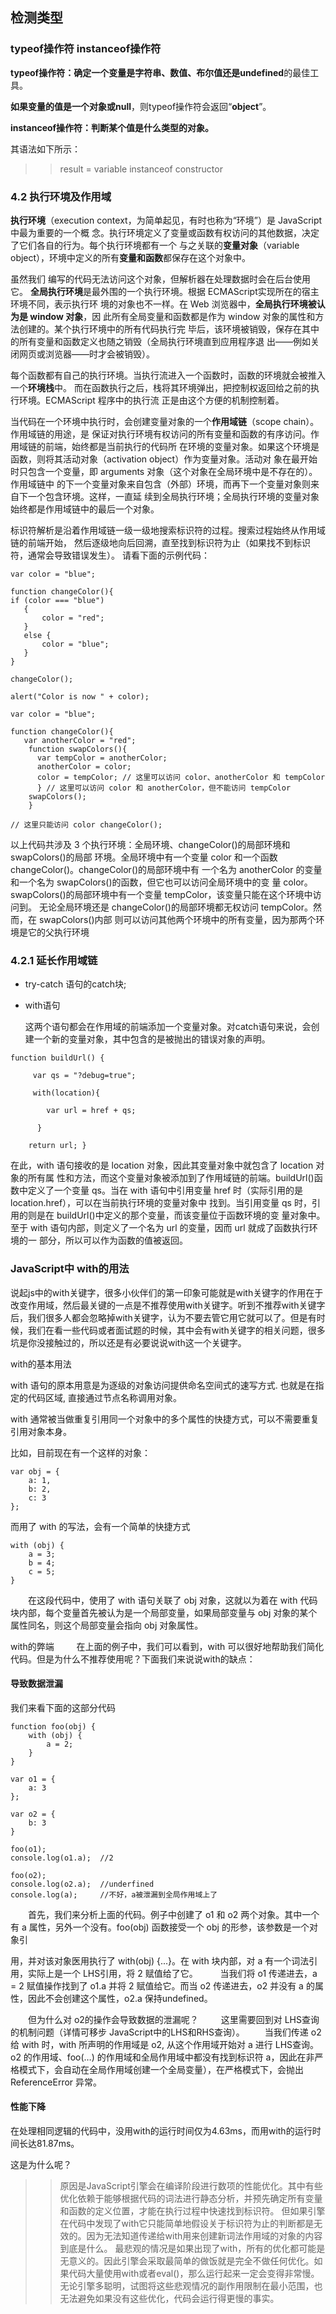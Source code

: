 ## 检测类型

### typeof操作符  instanceof操作符

**typeof操作符：确定一个变量是字符串、数值、布尔值还是undefined**的最佳工具。

**如果变量的值是一个对象或null**，则typeof操作符会返回“**object**”。

**instanceof操作符：判断某个值是什么类型的对象。**

其语法如下所示：
>>  result = variable instanceof constructor

### 4.2 执行环境及作用域 
**执行环境**（execution context，为简单起见，有时也称为“环境”）是 JavaScript中最为重要的一个概 念。执行环境定义了变量或函数有权访问的其他数据，决定了它们各自的行为。每个执行环境都有一个 与之关联的**变量对象**（variable object），环境中定义的所有**变量和函数**都保存在这个对象中。

虽然我们 编写的代码无法访问这个对象，但解析器在处理数据时会在后台使用它。 **全局执行环境**是最外围的一个执行环境。根据 ECMAScript实现所在的宿主环境不同，表示执行环 境的对象也不一样。在 Web 浏览器中，**全局执行环境被认为是 window 对象**，因 此所有全局变量和函数都是作为 window 对象的属性和方法创建的。某个执行环境中的所有代码执行完 毕后，该环境被销毁，保存在其中的所有变量和函数定义也随之销毁（全局执行环境直到应用程序退 出——例如关闭网页或浏览器——时才会被销毁）。 

每个函数都有自己的执行环境。当执行流进入一个函数时，函数的环境就会被推入一个**环境栈**中。 而在函数执行之后，栈将其环境弹出，把控制权返回给之前的执行环境。ECMAScript 程序中的执行流 正是由这个方便的机制控制着。 

当代码在一个环境中执行时，会创建变量对象的一个**作用域链**（scope chain）。作用域链的用途，是 保证对执行环境有权访问的所有变量和函数的有序访问。作用域链的前端，始终都是当前执行的代码所 在环境的变量对象。如果这个环境是函数，则将其活动对象（activation object）作为变量对象。活动对 象在最开始时只包含一个变量，即 arguments 对象（这个对象在全局环境中是不存在的）。作用域链中 的下一个变量对象来自包含（外部）环境，而再下一个变量对象则来自下一个包含环境。这样，一直延 续到全局执行环境；全局执行环境的变量对象始终都是作用域链中的最后一个对象。 

标识符解析是沿着作用域链一级一级地搜索标识符的过程。搜索过程始终从作用域链的前端开始， 然后逐级地向后回溯，直至找到标识符为止（如果找不到标识符，通常会导致错误发生）。 请看下面的示例代码： 
 ```
var color = "blue"; 
 
function changeColor(){     
if (color === "blue")
    {    
        color = "red";     
    } 
    else {         
        color = "blue";     
    } 
} 
 
changeColor(); 
 
alert("Color is now " + color); 
```
```
var color = "blue"; 
 
function changeColor(){     
   var anotherColor = "red"; 
    function swapColors(){         
      var tempColor = anotherColor;         
      anotherColor = color;         
      color = tempColor; // 这里可以访问 color、anotherColor 和 tempColor     
      } // 这里可以访问 color 和 anotherColor，但不能访问 tempColor             
    swapColors(); 
    } 
 
// 这里只能访问 color changeColor();
```
以上代码共涉及 3 个执行环境：全局环境、changeColor()的局部环境和 swapColors()的局部 环境。全局环境中有一个变量 color 和一个函数 changeColor()。changeColor()的局部环境中有 一个名为 anotherColor 的变量和一个名为 swapColors()的函数，但它也可以访问全局环境中的变 量 color。swapColors()的局部环境中有一个变量 tempColor，该变量只能在这个环境中访问到。 无论全局环境还是 changeColor()的局部环境都无权访问 tempColor。然而，在 swapColors()内部 则可以访问其他两个环境中的所有变量，因为那两个环境是它的父执行环境

### 4.2.1 延长作用域链

- try-catch 语句的catch块;
- with语句

  这两个语句都会在作用域的前端添加一个变量对象。对catch语句来说，会创建一个新的变量对象，其中包含的是被抛出的错误对象的声明。
```
function buildUrl() {     
     
     var qs = "?debug=true"; 
     
     with(location){         
        
        var url = href + qs;             
      
      } 
 
    return url; }
```
在此，with 语句接收的是 location 对象，因此其变量对象中就包含了 location 对象的所有属 性和方法，而这个变量对象被添加到了作用域链的前端。buildUrl()函数中定义了一个变量 qs。当在 with 语句中引用变量 href 时（实际引用的是 location.href），可以在当前执行环境的变量对象中 找到。当引用变量 qs 时，引用的则是在 buildUrl()中定义的那个变量，而该变量位于函数环境的变 量对象中。至于 with 语句内部，则定义了一个名为 url 的变量，因而 url 就成了函数执行环境的一 部分，所以可以作为函数的值被返回。 

### JavaScript中 with的用法
说起js中的with关键字，很多小伙伴们的第一印象可能就是with关键字的作用在于改变作用域，然后最关键的一点是不推荐使用with关键字。听到不推荐with关键字后，我们很多人都会忽略掉with关键字，认为不要去管它用它就可以了。但是有时候，我们在看一些代码或者面试题的时候，其中会有with关键字的相关问题，很多坑是你没接触过的，所以还是有必要说说with这一个关键字。 


with的基本用法

with 语句的原本用意是为逐级的对象访问提供命名空间式的速写方式. 也就是在指定的代码区域, 直接通过节点名称调用对象。 

with 通常被当做重复引用同一个对象中的多个属性的快捷方式，可以不需要重复引用对象本身。 


比如，目前现在有一个这样的对象：
```
var obj = {
    a: 1,
    b: 2,
    c: 3
};
```

而用了 with 的写法，会有一个简单的快捷方式
```
with (obj) {
    a = 3;
    b = 4;
    c = 5;
}

```
  在这段代码中，使用了 with 语句关联了 obj 对象，这就以为着在 with 代码块内部，每个变量首先被认为是一个局部变量，如果局部变量与 obj 对象的某个属性同名，则这个局部变量会指向 obj 对象属性。

with的弊端
  
  在上面的例子中，我们可以看到，with 可以很好地帮助我们简化代码。但是为什么不推荐使用呢？下面我们来说说with的缺点：

#### 导致数据泄漏
我们来看下面的这部分代码
```
function foo(obj) {
    with (obj) {
        a = 2;
    }
}

var o1 = {
    a: 3
};

var o2 = {
    b: 3
}

foo(o1);
console.log(o1.a);  //2

foo(o2);
console.log(o2.a);  //underfined
console.log(a);     //不好，a被泄漏到全局作用域上了
```
  首先，我们来分析上面的代码。例子中创建了 o1 和 o2 两个对象。其中一个有 a 属性，另外一个没有。foo(obj) 函数接受一个 obj 的形参，该参数是一个对象引
  
  用，并对该对象医用执行了 with(obj) {...}。在 with 块内部，对 a 有一个词法引用，实际上是一个 LHS引用，将 2 赋值给了它。 
  
  当我们将 o1 传递进去，a = 2 赋值操作找到了 o1.a 并将 2 赋值给它。而当 o2 传递进去，o2 并没有 a 的属性，因此不会创建这个属性，o2.a 保持undefined。



  但为什么对 o2的操作会导致数据的泄漏呢？ 
  
  这里需要回到对 LHS查询 的机制问题（详情可移步 JavaScript中的LHS和RHS查询）。 
  当我们传递 o2 给 with 时，with 所声明的作用域是 o2, 从这个作用域开始对 a 进行 LHS查询。o2 的作用域、foo(…) 的作用域和全局作用域中都没有找到标识符 a，因此在非严格模式下，会自动在全局作用域创建一个全局变量），在严格模式下，会抛出ReferenceError 异常。

#### 性能下降

在处理相同逻辑的代码中，没用with的运行时间仅为4.63ms，而用with的运行时间长达81.87ms。

这是为什么呢？
>>  原因是JavaScript引擎会在编译阶段进行数项的性能优化。其中有些优化依赖于能够根据代码的词法进行静态分析，并预先确定所有变量和函数的定义位置，才能在执行过程中快速找到标识符。
>>  但如果引擎在代码中发现了with它只能简单地假设关于标识符为止的判断都是无效的。因为无法知道传递给with用来创建新词法作用域的对象的内容到底是什么。
>>  最悲观的情况是如果出现了with，所有的优化都可能是无意义的。因此引擎会采取最简单的做饭就是完全不做任何优化。如果代码大量使用with或者eval()，那么运行起来一定会变得非常慢。无论引擎多聪明，试图将这些悲观情况的副作用限制在最小范围，也无法避免如果没有这些优化，代码会运行得更慢的事实。
